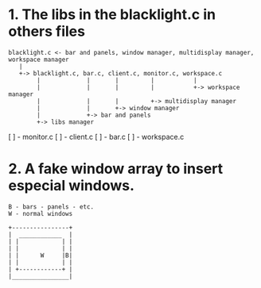 # 1. The libs in the blacklight.c in others files

```
blacklight.c <- bar and panels, window manager, multidisplay manager, workspace manager
   |
   +-> blacklight.c, bar.c, client.c, monitor.c, workspace.c
        |             |       |         |           |
        |             |       |         |           +-> workspace manager
        |             |       |         +-> multidisplay manager
        |             |       +-> window manager
        |             +-> bar and panels
        +-> libs manager
```

[ ] - monitor.c
[ ] - client.c
[ ] - bar.c
[ ] - workspace.c

# 2. A fake window array to insert especial windows.

```
B - bars - panels - etc.
W - normal windows

+----------------+
|  ____________  |
| |            | |
| |            | |
| |      W     |B|
| |            | |
| +------------+ |
|________________|
```
